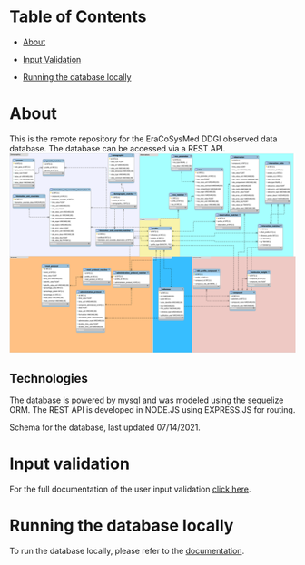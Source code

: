# Table of Contents
- [About](#about)

- [Input Validation](#input-validation)

- [Running the database locally](#running-the-database-locally)

# About

This is the remote repository for the EraCoSysMed DDGI observed data database.
The database can be accessed via a REST API.
<img src="./schema/database_schema_30_06_2021.svg">

## Technologies
The database is powered by mysql and was modeled using the sequelize ORM.
The REST API is developed in NODE.JS using EXPRESS.JS for routing. 


Schema for the database, last updated 07/14/2021.


# Input validation

For the full documentation of the user input validation [click here](./docs/validation/README.md).

# Running the database locally

To run the database locally, please refer to the [documentation](./docs/running_locally/README.md).